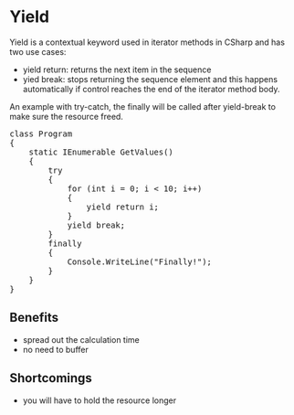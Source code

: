 # Yield

Yield is a contextual keyword used in iterator methods in CSharp and has two
use cases:

- yield return: returns the next item in the sequence
- yied break: stops returning the sequence element and this happens
  automatically if control reaches the end of the iterator method body.

An example with try-catch, the finally will be called after yield-break to
make sure the resource freed.

<pre>
class Program
{
    static IEnumerable<int> GetValues()
    {
        try
        {
            for (int i = 0; i < 10; i++)
            {
                yield return i;
            }
            yield break;
        }
        finally
        {
            Console.WriteLine("Finally!");
        }
    }
}
</pre>

## Benefits

- spread out the calculation time
- no need to buffer

## Shortcomings

- you will have to hold the resource longer

